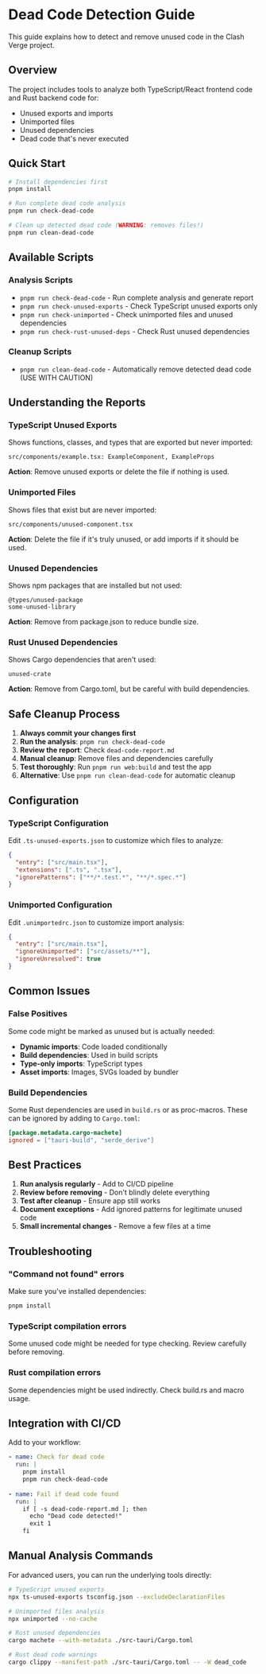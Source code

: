 # Dead Code Detection Guide

This guide explains how to detect and remove unused code in the Clash Verge project.

## Overview

The project includes tools to analyze both TypeScript/React frontend code and Rust backend code for:
- Unused exports and imports
- Unimported files
- Unused dependencies
- Dead code that's never executed

## Quick Start

```bash
# Install dependencies first
pnpm install

# Run complete dead code analysis
pnpm run check-dead-code

# Clean up detected dead code (WARNING: removes files!)
pnpm run clean-dead-code
```

## Available Scripts

### Analysis Scripts

- `pnpm run check-dead-code` - Run complete analysis and generate report
- `pnpm run check-unused-exports` - Check TypeScript unused exports only
- `pnpm run check-unimported` - Check unimported files and unused dependencies
- `pnpm run check-rust-unused-deps` - Check Rust unused dependencies

### Cleanup Scripts

- `pnpm run clean-dead-code` - Automatically remove detected dead code (USE WITH CAUTION)

## Understanding the Reports

### TypeScript Unused Exports

Shows functions, classes, and types that are exported but never imported:

```
src/components/example.tsx: ExampleComponent, ExampleProps
```

**Action**: Remove unused exports or delete the file if nothing is used.

### Unimported Files

Shows files that exist but are never imported:

```
src/components/unused-component.tsx
```

**Action**: Delete the file if it's truly unused, or add imports if it should be used.

### Unused Dependencies

Shows npm packages that are installed but not used:

```
@types/unused-package
some-unused-library
```

**Action**: Remove from package.json to reduce bundle size.

### Rust Unused Dependencies

Shows Cargo dependencies that aren't used:

```
unused-crate
```

**Action**: Remove from Cargo.toml, but be careful with build dependencies.

## Safe Cleanup Process

1. **Always commit your changes first**
2. **Run the analysis**: `pnpm run check-dead-code`
3. **Review the report**: Check `dead-code-report.md`
4. **Manual cleanup**: Remove files and dependencies carefully
5. **Test thoroughly**: Run `pnpm run web:build` and test the app
6. **Alternative**: Use `pnpm run clean-dead-code` for automatic cleanup

## Configuration

### TypeScript Configuration

Edit `.ts-unused-exports.json` to customize which files to analyze:

```json
{
  "entry": ["src/main.tsx"],
  "extensions": [".ts", ".tsx"],
  "ignorePatterns": ["**/*.test.*", "**/*.spec.*"]
}
```

### Unimported Configuration

Edit `.unimportedrc.json` to customize import analysis:

```json
{
  "entry": ["src/main.tsx"],
  "ignoreUnimported": ["src/assets/**"],
  "ignoreUnresolved": true
}
```

## Common Issues

### False Positives

Some code might be marked as unused but is actually needed:

- **Dynamic imports**: Code loaded conditionally
- **Build dependencies**: Used in build scripts
- **Type-only imports**: TypeScript types
- **Asset imports**: Images, SVGs loaded by bundler

### Build Dependencies

Some Rust dependencies are used in `build.rs` or as proc-macros. These can be ignored by adding to `Cargo.toml`:

```toml
[package.metadata.cargo-machete]
ignored = ["tauri-build", "serde_derive"]
```

## Best Practices

1. **Run analysis regularly** - Add to CI/CD pipeline
2. **Review before removing** - Don't blindly delete everything
3. **Test after cleanup** - Ensure app still works
4. **Document exceptions** - Add ignored patterns for legitimate unused code
5. **Small incremental changes** - Remove a few files at a time

## Troubleshooting

### "Command not found" errors

Make sure you've installed dependencies:
```bash
pnpm install
```

### TypeScript compilation errors

Some unused code might be needed for type checking. Review carefully before removing.

### Rust compilation errors

Some dependencies might be used indirectly. Check build.rs and macro usage.

## Integration with CI/CD

Add to your workflow:

```yaml
- name: Check for dead code
  run: |
    pnpm install
    pnpm run check-dead-code
    
- name: Fail if dead code found
  run: |
    if [ -s dead-code-report.md ]; then
      echo "Dead code detected!"
      exit 1
    fi
```

## Manual Analysis Commands

For advanced users, you can run the underlying tools directly:

```bash
# TypeScript unused exports
npx ts-unused-exports tsconfig.json --excludeDeclarationFiles

# Unimported files analysis
npx unimported --no-cache

# Rust unused dependencies
cargo machete --with-metadata ./src-tauri/Cargo.toml

# Rust dead code warnings
cargo clippy --manifest-path ./src-tauri/Cargo.toml -- -W dead_code
```